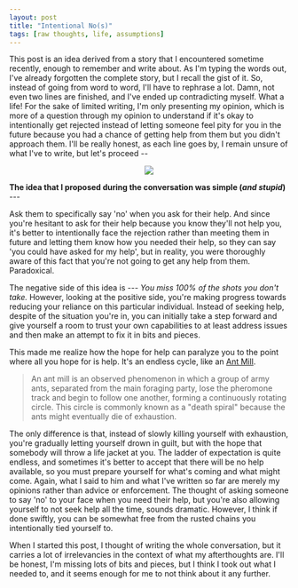 ```yaml
---
layout: post
title: "Intentional No(s)"
tags: [raw thoughts, life, assumptions]
---
```


This post is an idea derived from a story that I encountered sometime recently, enough to remember and write about. As I'm typing the words out, I've already forgotten the complete story, but I recall the gist of it. So, instead of going from word to word, I'll have to rephrase a lot. Damn, not even two lines are finished, and I've ended up contradicting myself. What a life! For the sake of limited writing, I'm only presenting my opinion, which is more of a question through my opinion to understand if it's okay to intentionally get rejected instead of letting someone feel pity for you in the future because you had a chance of getting help from them but you didn't approach them. I'll be really honest, as each line goes by, I remain unsure of what I've to write, but let's proceed --

<p align="center"><img src="{{site.baseurl}}/assets/images/posts/stick-help.png"></p>

**The idea that I proposed during the conversation was simple (*and stupid*)** ---

Ask them to specifically say 'no' when you ask for their help. And since you're hesitant to ask for their help because you know they'll not help you, it's better to intentionally face the rejection rather than meeting them in future and letting them know how you needed their help, so they can say 'you could have asked for my help', but in reality, you were thoroughly aware of this fact that you're not going to get any help from them. Paradoxical.

The negative side of this idea is --- *You miss 100% of the shots you don't take.*  However, looking at the positive side, you're making progress towards reducing your reliance on this particular individual. Instead of seeking help, despite of the situation you're in, you can initially take a step forward and give yourself a room to trust your own capabilities to at least address issues and then make an attempt to fix it in bits and pieces.

This made me realize how the hope for help can paralyze you to the point where all you hope for is help. It's an endless cycle, like an [Ant Mill](https://en.wikipedia.org/wiki/Ant_mill).

> An ant mill is an observed phenomenon in which a group of army ants, separated from the main foraging party, lose the pheromone track and begin to follow one another, forming a continuously rotating circle. This circle is commonly known as a "death spiral" because the ants might eventually die of exhaustion.

The only difference is that, instead of slowly killing yourself with exhaustion, you're gradually letting yourself drown in guilt, but with the hope that somebody will throw a life jacket at you. The ladder of expectation is quite endless, and sometimes it's better to accept that there will be no help available, so you must prepare yourself for what's coming and what might come. Again, what I said to him and what I've written so far are merely my opinions rather than advice or enforcement. The thought of asking someone to say 'no' to your face when you need their help, but you're also allowing yourself to not seek help all the time, sounds dramatic. However, I think if done swiftly, you can be somewhat free from the rusted chains you intentionally tied yourself to.

When I started this post, I thought of writing the whole conversation, but it carries a lot of irrelevancies in the context of what my afterthoughts are. I'll be honest, I'm missing lots of bits and pieces, but I think I took out what I needed to, and it seems enough for me to not think about it any further.
